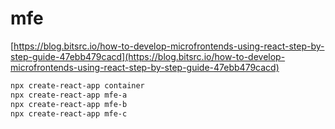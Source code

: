 # mfe
[https://blog.bitsrc.io/how-to-develop-microfrontends-using-react-step-by-step-guide-47ebb479cacd](https://blog.bitsrc.io/how-to-develop-microfrontends-using-react-step-by-step-guide-47ebb479cacd)

```zsh
npx create-react-app container
npx create-react-app mfe-a
npx create-react-app mfe-b
npx create-react-app mfe-c
```
